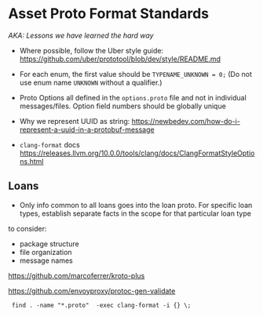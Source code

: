 # Asset Proto Format Standards

_AKA: Lessons we have learned the hard way_

- Where possible, follow the Uber style guide: https://github.com/uber/prototool/blob/dev/style/README.md

- For each enum, the first value should be `TYPENAME_UNKNOWN = 0;` (Do not use enum name `UNKNOWN` without a qualifier.)

- Proto Options all defined in the `options.proto` file and not in individual messages/files. Option field numbers
should be globally unique

- Why we represent UUID as string: https://newbedev.com/how-do-i-represent-a-uuid-in-a-protobuf-message

- `clang-format` docs https://releases.llvm.org/10.0.0/tools/clang/docs/ClangFormatStyleOptions.html

## Loans

- Only info common to all loans goes into the loan proto. For specific loan types, establish separate facts in the scope 
for that particular loan type





to consider:

- package structure
- file organization
- message names

https://github.com/marcoferrer/kroto-plus

https://github.com/envoyproxy/protoc-gen-validate

```
 find . -name "*.proto"  -exec clang-format -i {} \;
 ```